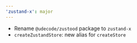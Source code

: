 ```yaml
---
'zustand-x': major
---
```


- Rename `@udecode/zustood` package to `zustand-x`
- `createZustandStore`: new alias for `createStore`
